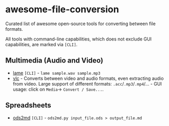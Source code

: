 # awesome-file-conversion
Curated list of awesome open-source tools for converting between file formats.

All tools with command-line capabilities, which does not exclude GUI capabilities, are marked via `[CLI]`.

## Multimedia (Audio and Video)
- [lame](https://linux.die.net/man/1/lame) `[CLI]` - `lame sample.wav sample.mp3`
- [vlc](https://www.videolan.org) - Converts between video and audio formats, even extracting audio from video. Large support of different formats: `.acc`/`.mp3`/`.mp4`/... - GUI usage: click on `Media`-> `Convert / Save...`.

## Spreadsheets
- [ods2md](https://github.com/kennytm/ods2md) `[CLI]` - `ods2md.py input_file.ods > output_file.md`
